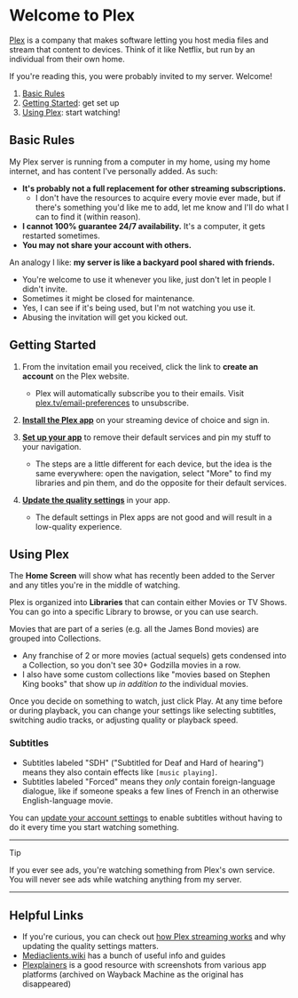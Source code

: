 # Welcome to Plex

[Plex](https://www.plex.tv/) is a company that makes software letting you host media files and stream that content to devices. Think of it like Netflix, but run by an individual from their own home.

If you're reading this, you were probably invited to my server. Welcome!

1. [Basic Rules](#basic-rules)
2. [Getting Started](#getting-started): get set up
3. [Using Plex](#using-plex): start watching!


## Basic Rules
My Plex server is running from a computer in my home, using my home internet, and has content I've personally added. As such:

* **It's probably not a full replacement for other streaming subscriptions.**
  * I don't have the resources to acquire every movie ever made, but if there's something you'd like me to add, let me know and I'll do what I can to find it (within reason).
* **I cannot 100% guarantee 24/7 availability.** It's a computer, it gets restarted sometimes.
* **You may not share your account with others.**

An analogy I like: **my server is like a backyard pool shared with friends.**
* You're welcome to use it whenever you like, just don't let in people I didn't invite.
* Sometimes it might be closed for maintenance.
* Yes, I can see if it's being used, but I'm not watching you use it.
* Abusing the invitation will get you kicked out.

## Getting Started
1. From the invitation email you received, click the link to **create an account** on the Plex website.
   * Plex will automatically subscribe you to their emails. Visit [plex.tv/email-preferences](https://www.plex.tv/email-preferences/) to unsubscribe.

2. **[Install the Plex app](https://www.plex.tv/apps-devices/)** on your streaming device of choice and sign in.

3. **[Set up your app](https://support.plex.tv/articles/customizing-the-apps/#toc-0)** to remove their default services and pin my stuff to your navigation.
   * The steps are a little different for each device, but the idea is the same everywhere: open the navigation, select "More" to find my libraries and pin them, and do the opposite for their default services.

4. **[Update the quality settings](https://mediaclients.wiki/en/Plex#streaming-clients)** in your app.
   * The default settings in Plex apps are not good and will result in a low-quality experience.

## Using Plex
The **Home Screen** will show what has recently been added to the Server and any titles you're in the middle of watching.

Plex is organized into **Libraries** that can contain either Movies or TV Shows. You can go into a specific Library to browse, or you can use search.

Movies that are part of a series (e.g. all the James Bond movies) are grouped into Collections.
* Any franchise of 2 or more movies (actual sequels) gets condensed into a Collection, so you don't see 30+ Godzilla movies in a row.
* I also have some custom collections like "movies based on Stephen King books" that show up _in addition to_ the individual movies.

Once you decide on something to watch, just click Play. At any time before or during playback, you can change your settings like selecting subtitles, switching audio tracks, or adjusting quality or playback speed.

### Subtitles
* Subtitles labeled "SDH" ("Subtitled for Deaf and Hard of hearing") means they also contain effects like `[music playing]`.
* Subtitles labeled "Forced" means they _only_ contain foreign-language dialogue, like if someone speaks a few lines of French in an otherwise English-language movie.

You can [update your account settings](Account%20Settings.md) to enable subtitles without having to do it every time you start watching something.

-----

> [!TIP]
> If you ever see ads, you're watching something from Plex's own service. You will never see ads while watching anything from my server.

-----

## Helpful Links
* If you're curious, you can check out [how Plex streaming works](How%20It%20Works.md) and why updating the quality settings matters.
* [Mediaclients.wiki](https://mediaclients.wiki/en/Plex) has a bunch of useful info and guides
* [Plexplainers](https://web.archive.org/web/20250317201942/http://plxplainers.xyz/) is a good resource with screenshots from various app platforms (archived on Wayback Machine as the original has disappeared)

